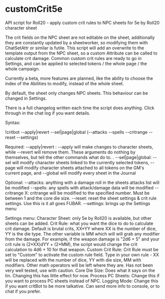 # customCrit5e
API script for Roll20 - apply custom crit rules to NPC sheets for 5e by Roll20 character sheet

The crit fields on the NPC sheet are not editable on the sheet, additionally they are constantly updated by a sheetworker,
so modifying them with ChatSetAttr or similar is futile. This script will add an overwrite to the template output from the
NPC sheet, so a custom Attribute can be called to calculate crit damage.
Common custom crit rules are ready to go in Settings, and can be applied to selected tokens / the whole page / the whole
campaign.

Currently a beta, more features are planned, like the ability to choose the index of the Abilities to modify, instead of
the whole sheet.

By default, the sheet only changes NPC sheets. This behaviour can be changed in Settings.

There is a full changelog written each time the script does anything. Click through in the chat log if you want details.

Syntax:

!critbot --apply|revert --sel|page|global (--attacks --spells --critrange --reset --settings)

Required: 
	--apply|revert : --apply will make changes to character sheets, while --revert will remove them. These arguments 
		do nothing by themselves, but tell the other commands what do to.
.
	--sel|page|global: --sel will modify character sheets linked to the currently selected tokens, --page will modify
		character sheets attached to all tokens on the GM's current page, and --global will modify every sheet
		in the Journal
		
Optional:
	--attacks:	anything with a damage roll in the sheets attacks list will be modified
	--spells:	any spells with attack/damage data will be modified
	--critrange X:	critrange will be modified to the specified number. Must be between 1 and the core die size.
	--reset:	reset the sheet settings & crit rule settings. Use this is it all goes FUBAR.
	--settings:	brings up the Settings menu
	
Settings menu:
	Character Sheet:	only 5e by Roll20 is available, but other sheets can be added.
	Crit Rule:		what you want the dice to do to calculate crit damage. Default is brutal crits,
				XX\*YY where XX is the number of dice, YY is the die type. The other variable is
				MM which will will grab any modifier from the damage. For example, if the weapon
				damage is "2d6 + 5" and your crit rule is (2\*XX)dYY + (2\*MM), the script would
				change the crit calculation to 4d6 + 10 for that weapon.
	Custom Crit Rule:	Crit Rule must be set to "Custom" to activate the custom rule field. Type in your
				own rule - XX will be replaced with the number of dice, YY with die size, MM with 
				modifiers. Other math operators will be left where they are. Has not been very
				well tested, use with caution.
	Core Die Size:		Does what it says on the tin. Changing this has little effect for now.
	Process PC Sheets:	Change this if you want to process PC sheets instead of NPC.
	Logging Mode:		Change this if you want critBot to be more talkative. Can send more info to console,
				or to chat if you prefer.
				

